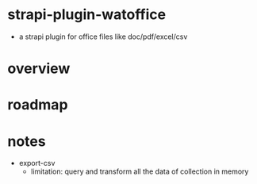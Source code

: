 # strapi-plugin-watoffice
- a strapi plugin for office files like doc/pdf/excel/csv
# overview

# roadmap

# notes
- export-csv
  - limitation: query and transform all the data of collection in memory
